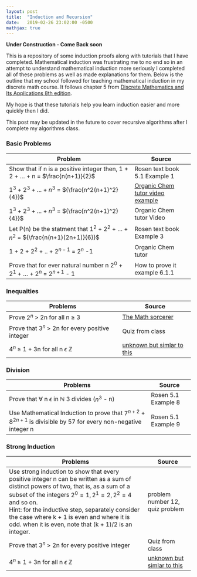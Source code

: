 ```yaml
---
layout: post
title:  "Induction and Recursion"
date:   2019-02-26 23:02:00 -0500
mathjax: true
---
```


**Under Construction - Come Back soon**

This is a repository of some induction proofs along with tutorials that I have completed. Mathematical induction was frustrating me to no end so in an attempt to understand mathematical induction more seriously I completed all of these problems as well as made explanations for them. Below is the outline that my school followed for teaching mathematical induction in my discrete math course. It follows chapter 5 from [Discrete Mathematics and Its Applications 8th edition](http://www2.fiit.stuba.sk/~kvasnicka/Mathematics%20for%20Informatics/Rosen_Discrete_Mathematics_and_Its_Applications_7th_Edition.pdf).

My hope is that these tutorials help you learn induction easier and more quickly then I did.

This post may be updated in the future to cover recursive algorithms after I complete my algorithms class.

### Basic Problems

| Problem                                                      | Source                                                       |
| ------------------------------------------------------------ | ------------------------------------------------------------ |
| Show that if n is a positive integer then, 1 + 2 + … + n = $\frac{n(n+1)}{2}$ | Rosen text book 5.1 Example 1                                |
| $1^3$ + ​$2^3​$ + ... + ​$n^3​$ = ​${\frac{n^2(n+1)^2}{4}}​$       | [Organic Chem tutor video example](https://www.youtube.com/watch?v=tHNVX3e9zd0) |
| $1^3$ + $2^3​$ + ... + $n^3​$ = ${\frac{n^2(n+1)^2}{4}}​$       | Organic Chem tutor Video                                     |
| Let P(n) be the statment that $1^2$ + $2^2​$ + … + $n^2​$ = ${\frac{n(n+1)(2n+1)}{6}}​$ | Rosen text book Example 3                                    |
| 1 + 2 + $2^2$ + .. + $2^{n-1}​$ = $2^n​$ -1                    | Organic Chem tutor                                           |
| Prove that for ever natural number n $2^0$ + $2^1$ + … + $2^n$ = $2^{n+1}$ - 1 | How to prove it example 6.1.1                                |

### Inequaities

| Problems                                              | Source                                                       |
| ----------------------------------------------------- | ------------------------------------------------------------ |
| Prove $2^n$ > 2n for all n $\geq$ 3                   | [The Math sorcerer](https://www.youtube.com/watch?v=g0EFrCYgl5s&t=266s) |
| Prove that $3^n$ > 2n for every positive integer      | Quiz from class                                              |
| $4^n$ $\geq$ 1 + 3n for all n $\epsilon$ $\mathbb{Z}$ | [unknown but simlar to this](\mathbb{N}$)                    |



### Division

| Problems                                                     | Source              |
| ------------------------------------------------------------ | ------------------- |
| Prove that $\forall$ n $\epsilon​$ in $\mathbb{N}​$   3 divides ($n^3​$ - n) | Rosen 5.1 Example 8 |
| Use Mathematical Induction to prove that $7^{n+2}$ + $8^{2n+1}$ is divisible by 57 for every non-negative integer n | Rosen 5.1 Example 9 |



### Strong Induction

| Problems                                                     | Source                                    |
| ------------------------------------------------------------ | ----------------------------------------- |
| Use strong induction to show that every positive integer n can be written as a sum of distinct powers of two, that is, as a sum of a subset of the integers $2^0 = 1,  2^1 = 2, 2^2 = 4$ and so on. <br />Hint: for the inductive step, separately consider the case where k + 1 is even and where it is odd. when it is even, note that (k + 1)/2 is an integer. | problem number 12, quiz problem           |
| Prove that $3^n$ > 2n for every positive integer             | Quiz from class                           |
| $4^n$ $\geq$ 1 + 3n for all n $\epsilon$ $\mathbb{Z}$        | [unknown but simlar to this](\mathbb{N}$) |
